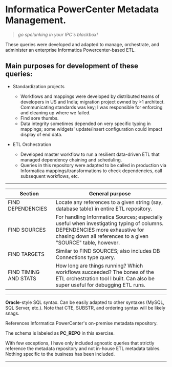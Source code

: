 # Informatica PowerCenter Metadata Management.
> _go spelunking in your IPC's blackbox!_

These queries were developed and adapted to manage, orchestrate, and administer an enterprise Informatica Powercenter-based ETL.

## Main purposes for development of these queries:
* Standardization projects
  * Workflows and mappings were developed by distributed teams of developers in US and India; migration project owned by >1 architect. Communicating standards was key; I was responsible for enforcing and cleaning up where we failed. 
  * Find sore thumbs.
  * Data integrity sometimes depended on very specific typing in mappings; some widgets' update/insert configuration could impact display of end data.

* ETL Orchestration
  * Developed master workflow to run a resilient data-driven ETL that managed dependency chaining and scheduling.
  * Queries in this repository were adapted to be called in production via Informatica mappings/transformations to check dependencies, call subsequent workflows, etc.

*******
| Section       | General purpose      |
| ------------- | ------------- |
| FIND DEPENDENCIES | Locate any references to a given string (say, database table) in entire ETL repository. |
| FIND SOURCES| For handling Informatica Sources; especially useful when investigating typing of columns. DEPENDENCIES more exhaustive for chasing down all references to a given "SOURCE" table, however. |
| FIND TARGETS | Similar to FIND SOURCES; also includes DB Connections type query. |
| FIND TIMING AND STATS | How long are things running? Which workflows succeeded? The bones of the ETL orchestration tool I built. Can also be super useful for debugging ETL runs. |

*******
**Oracle**-style SQL syntax. Can be easily adapted to other syntaxes (MySQL, SQL Server, etc.). Note that CTE, SUBSTR, and ordering syntax will be likely snags.

References Informatica PowerCenter's on-premise metadata repository.

The schema is labeled as **PC_REPO** in this exercise.

With few exceptions, I have only included agnostic queries that strictly reference the metadata repository and not in-house ETL metadata tables. Nothing specific to the business has been included.

*******

 

